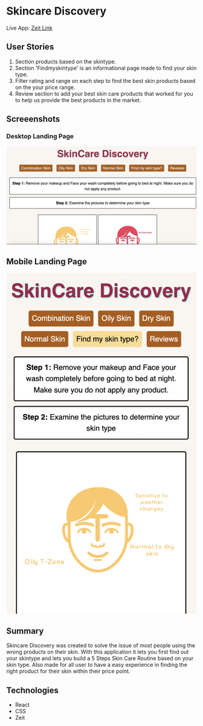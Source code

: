 # Skincare Discovery


Live App: [Zeit Link](https://skincare-discovery.smitishk12.now.sh/)

## User Stories

1. Section products based on the skintype.
2. Section 'Findmyskintype' is an informational page made to find your skin type.
3. Filter rating and range on each step to find the best skin products based on the your price range. 
4. Review section to add your best skin care products that worked for you to help us provide the best products in the market.

## Screeenshots 

### Desktop Landing Page

![](desktop-version.png)

## Mobile Landing Page 
![](mobile-version.png)


## Summary

Skincare Discovery was created to solve the issue of most people using the wrong products on their skin. 
With this application it lets you first find out your skintype and lets you build a 5 Steps Skin Care Routine based on your skin type. Also made for all user to have a easy experience in finding the right product for their skin within their price point. 


## Technologies

- React
- CSS
- Zeit 





